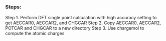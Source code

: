 ### Steps:
Step 1. Perform DFT single point calculation with high accuracy setting to get AECCAR0, AECCAR2, and CHGCAR
Step 2. Copy AECCAR0, AECCAR2, POTCAR and CHGCAR to a new directory
Step 3. Use chargemol to compute the atomic charges
